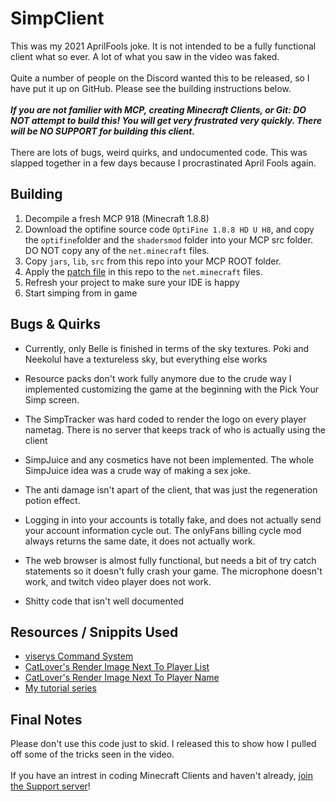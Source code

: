 # SimpClient
This was my 2021 AprilFools joke. It is not intended to be a fully functional client what so ever. A lot of what you saw in the video was faked.
<br>
<br>
Quite a number of people on the Discord wanted this to be released, so I have put it up on GitHub. Please see the building instructions below.
<br>
<br>
 _**If you are not familier with MCP, creating Minecraft Clients, or Git: DO NOT attempt to build this! You will get very frustrated very quickly. There will be NO SUPPORT for building this client.**_
 <br>
 <br>
  There are lots of bugs, weird quirks, and undocumented code. This was slapped together in a few days because I procrastinated April Fools again.

## Building
1) Decompile a fresh MCP 918 (Minecraft 1.8.8)
2) Download the optifine source code `OptiFine 1.8.8 HD U H8`, and copy the `optifine`folder and the `shadersmod` folder into your MCP src folder. DO NOT copy any of the `net.minecraft` files.
3) Copy `jars`, `lib`, `src` from this repo into your MCP ROOT folder.
4) Apply the [patch file](patches/net.minecraft.patch) in this repo to the `net.minecraft` files.
5) Refresh your project to make sure your IDE is happy
6) Start simping from in game

## Bugs & Quirks
 - Currently, only Belle is finished in terms of the sky textures. Poki and Neekolul have a textureless sky, but everything else works 

  - Resource packs don't work fully anymore due to the crude way I implemented customizing the game at the beginning with the Pick Your Simp screen.

  - The SimpTracker was hard coded to render the logo on every player nametag. There is no server that keeps track of who is actually using the client

  - SimpJuice and any cosmetics have not been implemented. The whole SimpJuice idea was a crude way of making a sex joke. 

  - The anti damage isn't apart of the client, that was just the regeneration potion effect.

  - Logging in into your accounts is totally fake, and does not actually send your account information cycle out. The onlyFans billing cycle mod always returns the same date, it does not actually work.

  - The web browser is almost fully functional, but needs a bit of try catch statements so it doesn't fully crash your game. The microphone doesn't work, and twitch video player does not work.

  - Shitty code that isn't well documented

## Resources / Snippits Used
 - [viserys Command System](https://discord.com/channels/594335572173258752/632743056113926154/815238483610173450)
 - [CatLover's  Render Image Next To Player List](https://discord.com/channels/594335572173258752/632743056113926154/823817471839567902)
 - [CatLover's  Render Image Next To Player Name](https://discord.com/channels/594335572173258752/632743056113926154/823821440032702535)
 - [My tutorial series](https://www.youtube.com/playlist?list=PLxbv-Ej1VQMQS9M2qnmEQtp-qL3xcA4ua)

## Final Notes
  Please don't use this code just to skid. I released this to show how I pulled off some of the tricks seen in the video. 
  <br>
  <br>
  If you have an intrest in coding Minecraft Clients and haven't already, [join the Support server](https://discord.gg/M3PAyyy)!